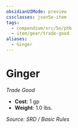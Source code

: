 ```yaml
---
obsidianUIMode: preview
cssclasses: json5e-item
tags:
  - compendium/src/5e/phb
  - item/gear/trade-good
aliases:
  - Ginger
---
```

# Ginger
*Trade Good*  

- **Cost**: 1 gp
- **Weight**: 1.0 lbs.

*Source: SRD / Basic Rules*